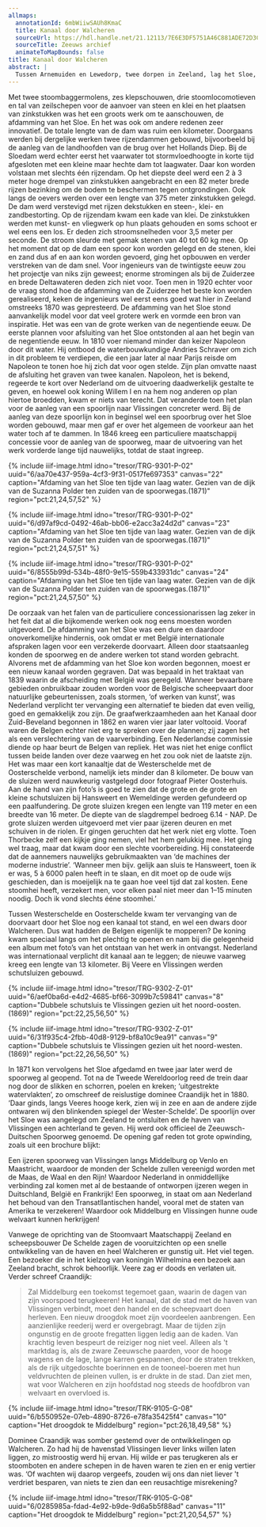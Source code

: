 ```yaml
---
allmaps:
  annotationId: 6mbWiiwSAUh8KmaC
  title: Kanaal door Walcheren
  sourceUrl: https://hdl.handle.net/21.12113/7E6E3DF5751A46C881ADE72D3CBE25E6
  sourceTitle: Zeeuws archief
  animateToMapBounds: false
title: Kanaal door Walcheren
abstract: |
  Tussen Arnemuiden en Lewedorp, twee dorpen in Zeeland, lag het Sloe, een water dat de eilanden Walcheren en Zuid-Beveland van elkaar scheidde. In 1871 maakten de ingenieurs van het Koninklijk Instituut van Ingenieurs er een excursie naartoe. Het was een plechtige aangelegenheid, want ze hadden niet hun gewone dagelijkse kloffie aan maar een keurig kostuum en hoge hoed. Opgepropt in een werkwagon zullen ze hun ogen hebben uitgekeken. Hoewel ze dat niet beseften, waren ze getuige van feitelijk het eerste Deltawerk. 
---
```


Met twee stoombaggermolens, zes klepschouwen, drie stoomlocomotieven en tal van zeilschepen voor de aanvoer van steen en klei en het plaatsen van zinkstukken was het een groots werk om te aanschouwen, de afdamming van het Sloe. En het was ook om andere redenen zeer innovatief. De totale lengte van de dam was ruim een kilometer. Doorgaans werden bij dergelijke werken twee rijzendammen gebouwd, bijvoorbeeld bij de aanleg van de landhoofden van de brug over het Hollands Diep. Bij de Sloedam werd echter eerst het vaarwater tot stormvloedhoogte in korte tijd afgesloten met een kleine maar hechte dam tot laagwater. Daar kon worden volstaan met slechts één rijzendam. 
Op het diepste deel werd een 2 à 3 meter hoge drempel van zinkstukken aangebracht en een 82 meter brede rijzen bezinking om de bodem te beschermen tegen ontgrondingen. Ook langs de oevers werden over een lengte van 375 meter zinkstukken gelegd. De dam werd verstevigd met rijzen dekstukken en steen-, klei- en zandbestorting. Op de rijzendam kwam een kade van klei. De zinkstukken werden met kunst- en vliegwerk op hun plaats gehouden en soms schoot er wel eens een los. Er deden zich stroomsnelheden voor 3,5 meter per seconde. De stroom sleurde met gemak stenen van 40 tot 60 kg mee. Op het moment dat op de dam een spoor kon worden gelegd en de stenen, klei en zand dus af en aan kon worden gevoerd, ging het opbouwen en verder verstreken van de dam snel. 
Voor ingenieurs van de twintigste eeuw zou het projectje van niks zijn geweest; enorme stromingen als bij de Zuiderzee en brede Deltawateren deden zich niet voor. Toen men in 1920 echter voor de vraag stond hoe de afdamming van de Zuiderzee het beste kon worden gerealiseerd, keken de ingenieurs wel eerst eens goed wat hier in Zeeland omstreeks 1870 was gepresteerd. De afdamming van het Sloe stond aanvankelijk model voor dat veel grotere werk en vormde een bron van inspiratie. Het was een van de grote werken van de negentiende eeuw.
De eerste plannen voor afsluiting van het Sloe ontstonden al aan het begin van de negentiende eeuw. In 1810 voer niemand minder dan keizer Napoleon door dit water. Hij ontbood de waterbouwkundige Andries Schraver om zich in dit probleem te verdiepen, die een jaar later al naar Parijs reisde om Napoleon te tonen hoe hij zich dat voor ogen stelde. Zijn plan omvatte naast de afsluiting het graven van twee kanalen. Napoleon, het is bekend, regeerde te kort over Nederland om de uitvoering daadwerkelijk gestalte te geven, en hoewel ook koning Willem I en na hem nog anderen op plan hiertoe broedden, kwam er niets van terecht. Dat veranderde toen het plan voor de aanleg van een spoorlijn naar Vlissingen concreter werd. Bij de aanleg van deze spoorlijn kon in beginsel wel een spoorbrug over het Sloe worden gebouwd, maar men gaf er over het algemeen de voorkeur aan het water toch af te dammen. In 1846 kreeg een particuliere maatschappij concessie voor de aanleg van de spoorweg, maar de uitvoering van het werk vorderde lange tijd nauwelijks, totdat de staat ingreep. 


{% include iiif-image.html idno="tresor/TRG-9301-P-02" uuid="6/aa70e437-959a-4cf3-9f31-0517fe697353" canvas="22" caption="Afdaming van het Sloe ten tijde van laag water. Gezien van de dijk van de Suzanna Polder ten zuiden van de spoorwegas.(1871)" region="pct:21,24,57,52" %}

{% include iiif-image.html idno="tresor/TRG-9301-P-02" uuid="6/d97af9cd-0492-46ab-bb06-e2acc3a24d2d" canvas="23" caption="Afdaming van het Sloe ten tijde van laag water. Gezien van de dijk van de Suzanna Polder ten zuiden van de spoorwegas.(1871)" region="pct:21,24,57,51" %}

{% include iiif-image.html idno="tresor/TRG-9301-P-02" uuid="6/8555b99d-534b-48f0-9e15-559b433931dc" canvas="24" caption="Afdaming van het Sloe ten tijde van laag water. Gezien van de dijk van de Suzanna Polder ten zuiden van de spoorwegas.(1871)" region="pct:21,24,57,50" %}

De oorzaak van het falen van de particuliere concessionarissen lag zeker in het feit dat al die bijkomende werken ook nog eens moesten worden uitgevoerd. De afdamming van het Sloe was een dure en daardoor onoverkomelijke hindernis, ook omdat er met België internationale afspraken lagen voor een verzekerde doorvaart. Alleen door staatsaanleg konden de spoorweg en de andere werken tot stand worden gebracht. 
Alvorens met de afdamming van het Sloe kon worden begonnen, moest er een nieuw kanaal worden gegraven. Dat was bepaald in het traktaat van 1839 waarin de afscheiding met België was geregeld. Wanneer bevaarbare gebieden onbruikbaar zouden worden voor de Belgische scheepvaart door natuurlijke gebeurtenissen, zoals stormen, ‘of werken van kunst’, was Nederland verplicht ter vervanging een alternatief te bieden dat even veilig, goed en gemakkelijk zou zijn. De graafwerkzaamheden aan het Kanaal door Zuid-Beveland begonnen in 1862 en waren vier jaar later voltooid. Vooraf waren de Belgen echter niet erg te spreken over de plannen; zij zagen het als een verslechtering van de vaarverbinding. Een Nederlandse commissie diende op haar beurt de Belgen van repliek. 
Het was niet het enige conflict tussen beide landen over deze vaarweg en het zou ook niet de laatste zijn. Het was maar een kort kanaaltje dat de Westerschelde met de Oosterschelde verbond, namelijk iets minder dan 8 kilometer. De bouw van de sluizen werd nauwkeurig vastgelegd door fotograaf Pieter Oosterhuis. Aan de hand van zijn foto’s is goed te zien dat de grote en de grote en kleine schutsluizen bij Hansweert en Wemeldinge werden gefundeerd op een paalfundering. De grote sluizen kregen een lengte van 119 meter en een breedte van 16 meter. De diepte van de slagdrempel bedroeg 6.14 - NAP. De grote sluizen werden uitgevoerd met vier paar ijzeren deuren en met schuiven in de riolen. 
Er gingen geruchten dat het werk niet erg vlotte. Toen Thorbecke zelf een kijkje ging nemen, viel het hem gelukkig mee. Het ging wel traag, maar dat kwam door een slechte voorbereiding. Hij constateerde dat de aannemers nauwelijks gebruikmaakten van ‘de machines der moderne industrie’. ‘Wanneer men bijv. gelijk aan sluis te Hansweert, toen ik er was, 5 à 6000 palen heeft in te slaan, en dit moet op de oude wijs geschieden, dan is moeijelijk na te gaan hoe veel tijd dat zal kosten. Eene stoomhei heeft, verzekert men, voor elken paal niet meer dan 1–15 minuten noodig. Doch ik vond slechts ééne stoomhei.’

Tussen Westerschelde en Oosterschelde kwam ter vervanging van de doorvaart door het Sloe nog een kanaal tot stand, en wel een dwars door Walcheren. Dus wat hadden de Belgen eigenlijk te mopperen? De koning kwam speciaal langs om het plechtig te openen en nam bij die gelegenheid een album met foto’s van het ontstaan van het werk in ontvangst. Nederland was internationaal verplicht dit kanaal aan te leggen; de nieuwe vaarweg kreeg een lengte van 13 kilometer. Bij Veere en Vlissingen werden schutsluizen gebouwd.

{% include iiif-image.html idno="tresor/TRG-9302-Z-01" uuid="6/aef0ba6d-e4d2-4685-bf66-3099b7c59841" canvas="8" caption="Dubbele schutsluis te Vlissingen gezien uit het noord-oosten. (1869)" region="pct:22,25,56,50" %}

{% include iiif-image.html idno="tresor/TRG-9302-Z-01" uuid="6/31f935c4-2fbb-40d8-9129-bf8a10c9ea91" canvas="9" caption="Dubbele schutsluis te Vlissingen gezien uit het noord-westen. (1869)" region="pct:22,26,56,50" %}

In 1871 kon vervolgens het Sloe afgedamd en twee jaar later werd de spoorweg al geopend. Tot na de Tweede Wereldoorlog reed de trein daar nog door de slikken en schorren, poelen en kreken; ‘uitgestrekte watervlakten’, zo omschreef de reislustige dominee Craandijk het in 1880. ‘Daar ginds, langs Veeres hooge kerk, zien wij in zee en aan de andere zijde ontwaren wij den blinkenden spiegel der Wester-Schelde’. 
De spoorlijn over het Sloe was aangelegd om Zeeland te ontsluiten en de haven van Vlissingen een achterland te geven. Hij werd ook officieel de Zeeuwsch-Duitschen Spoorweg genoemd. De opening gaf reden tot grote opwinding, zoals uit een brochure blijkt:

Een ijzeren spoorweg van Vlissingen langs Middelburg op Venlo en Maastricht, waardoor de monden der Schelde zullen vereenigd worden met de Maas, de Waal en den Rijn! Waardoor Nederland in onmiddellijke verbinding zal komen met al de bestaande of ontworpen ijzeren wegen in Duitschland, België en Frankrijk! Een spoorweg, in staat om aan Nederland het behoud van den Transatllantischen handel, vooral met de staten van Amerika te verzekeren! Waardoor ook Middelburg en Vlissingen hunne oude welvaart kunnen herkrijgen!

Vanwege de oprichting van de Stoomvaart Maatschappij Zeeland en scheepsbouwer De Schelde zagen de vooruitzichten op een snelle ontwikkeling van de haven en heel Walcheren er gunstig uit. Het viel tegen. Een bezoeker die in het kielzog van koningin Wilhelmina een bezoek aan Zeeland bracht, schrok behoorlijk. Veere zag er doods en verlaten uit. Verder schreef Craandijk:

> Zal Middelburg een toekomst tegemoet gaan, waarin de dagen van zijn voorspoed terugkeeren! Het kanaal, dat de stad met de haven van Vlissingen verbindt, moet den handel en de scheepvaart doen herleven. Een nieuw droogdok moet zijn voordeelen aanbrengen. Een aanzienlijke reederij werd er overgebragt. Maar de tijden zijn ongunstig en de groote fregatten liggen ledig aan de kaden. Van krachtig leven bespeurt de reiziger nog niet veel. Alleen als 't marktdag is, als de zware Zeeuwsche paarden, voor de hooge wagens en de lage, lange karren gespannen, door de straten trekken, als de rijk uitgedoschte boerinnen en de tooneel-boeren met hun veldvruchten de pleinen vullen, is er drukte in de stad. Dan ziet men, wat voor Walcheren en zijn hoofdstad nog steeds de hoofdbron van welvaart en overvloed is.

{% include iiif-image.html idno="tresor/TRK-9105-G-08" uuid="6/b550952e-07eb-4890-8726-e78fa35425f4" canvas="10" caption="Het droogdok te Middelburg" region="pct:26,18,49,58" %}

Dominee Craandijk was somber gestemd over de ontwikkelingen op Walcheren. Zo had hij de havenstad Vlissingen liever links  willen laten liggen, zo mistroostig werd hij ervan. Hij wilde er pas terugkeren als er stoomboten en andere schepen in de haven waren te zien en er enig vertier was. ‘Of wachten wij daarop vergeefs, zouden wij ons dan niet liever 't verdriet besparen, van niets te zien dan een reusachtige misrekening? 

{% include iiif-image.html idno="tresor/TRK-9105-G-08" uuid="6/0285985a-fdad-4e92-b9de-9d6a5b5f88ad" canvas="11" caption="Het droogdok te Middelburg" region="pct:21,20,54,57" %}